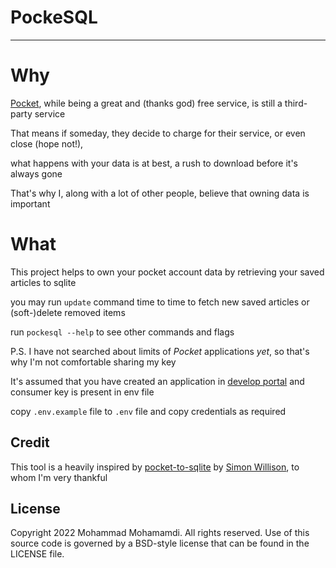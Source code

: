 # PockeSQL
---

# Why
[Pocket](https://getpocket.com/), while being a great and (thanks god) free service, is still a third-party service

That means if someday, they decide to charge for their service, or even close (hope not!),

what happens with your data is at best, a rush to download before it's always gone

That's why I, along with a lot of other people, believe that owning data is important

# What

This project helps to own your pocket account data by retrieving your saved articles to sqlite

you may run `update` command time to time to fetch new saved articles or (soft-)delete removed items

run `pockesql --help` to see other commands and flags

P.S. I have not searched about limits of _Pocket_ applications _yet_, so that's why I'm not comfortable sharing my key

It's assumed that you have created an application in [develop portal](https://getpocket.com/developer/apps/) and consumer key is present in env file

copy `.env.example` file to `.env` file and copy credentials as required

## Credit

This tool is a heavily inspired by [pocket-to-sqlite](https://github.com/dogsheep/pocket-to-sqlite) by [Simon Willison](https://simonwillison.net/), to whom I'm very thankful

## License
Copyright 2022 Mohammad Mohamamdi. All rights reserved.
Use of this source code is governed by a BSD-style
license that can be found in the LICENSE file.

